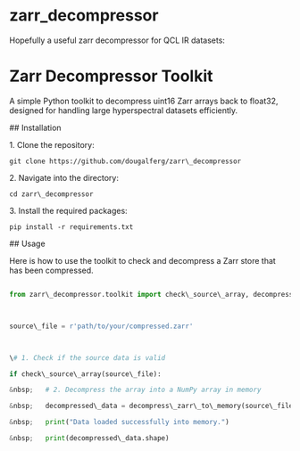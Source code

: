 # zarr\_decompressor

Hopefully a useful zarr decompressor for QCL IR datasets:

# Zarr Decompressor Toolkit



A simple Python toolkit to decompress uint16 Zarr arrays back to float32, designed for handling large hyperspectral datasets efficiently.



\## Installation



1\. Clone the repository:

`git clone https://github.com/dougalferg/zarr\_decompressor`

2\. Navigate into the directory:

`cd zarr\_decompressor`

3\. Install the required packages:

`pip install -r requirements.txt`



\## Usage



Here is how to use the toolkit to check and decompress a Zarr store that has been compressed.



```python

from zarr\_decompressor.toolkit import check\_source\_array, decompress\_zarr\_to\_memory



source\_file = r'path/to/your/compressed.zarr'



\# 1. Check if the source data is valid

if check\_source\_array(source\_file):

&nbsp;   # 2. Decompress the array into a NumPy array in memory

&nbsp;   decompressed\_data = decompress\_zarr\_to\_memory(source\_file)

&nbsp;   print("Data loaded successfully into memory.")

&nbsp;   print(decompressed\_data.shape)


